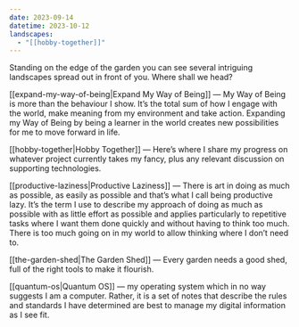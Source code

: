 ```yaml
---
date: 2023-09-14
datetime: 2023-10-12
landscapes:
  - "[[hobby-together]]"
---
```

Standing on the edge of the garden you can see several intriguing landscapes spread out in front of you. Where shall we head?

[[expand-my-way-of-being|Expand My Way of Being]] — My Way of Being is more than the behaviour I show. It’s the total sum of how I engage with the world, make meaning from my environment and take action. Expanding my Way of Being by being a learner in the world creates new possibilities for me to move forward in life.

[[hobby-together|Hobby Together]] — Here’s where I share my progress on whatever project currently takes my fancy, plus any relevant discussion on supporting technologies.

[[productive-laziness|Productive Laziness]] — There is art in doing as much as possible, as easily as possible and that’s what I call being productive lazy. It’s the term I use to describe my approach of doing as much as possible with as little effort as possible and applies particularly to repetitive tasks where I want them done quickly and without having to think too much. There is too much going on in my world to allow thinking where I don’t need to.

[[the-garden-shed|The Garden Shed]] — Every garden needs a good shed, full of the right tools to make it flourish.

[[quantum-os|Quantum OS]] — my operating system which in no way suggests I am a computer. Rather, it is a set of notes that describe the rules and standards I have determined are best to manage my digital information as I see fit. 